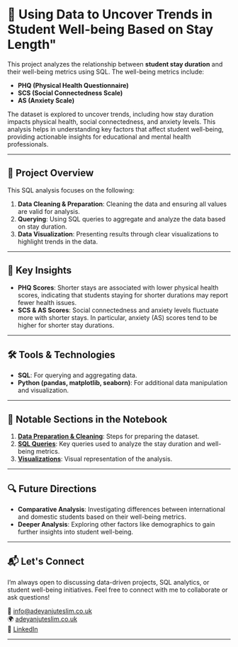 # 💼 Using Data to Uncover Trends in Student Well-being Based on Stay Length"

This project analyzes the relationship between **student stay duration** and their well-being metrics using SQL. The well-being metrics include:
- **PHQ (Physical Health Questionnaire)**
- **SCS (Social Connectedness Scale)**
- **AS (Anxiety Scale)**

The dataset is explored to uncover trends, including how stay duration impacts physical health, social connectedness, and anxiety levels. This analysis helps in understanding key factors that affect student well-being, providing actionable insights for educational and mental health professionals.

---

## 📑 Project Overview

This SQL analysis focuses on the following:
1. **Data Cleaning & Preparation**: Cleaning the data and ensuring all values are valid for analysis.
2. **Querying**: Using SQL queries to aggregate and analyze the data based on stay duration.
3. **Data Visualization**: Presenting results through clear visualizations to highlight trends in the data.

---

## 🚀 Key Insights
- **PHQ Scores**: Shorter stays are associated with lower physical health scores, indicating that students staying for shorter durations may report fewer health issues.
- **SCS & AS Scores**: Social connectedness and anxiety levels fluctuate more with shorter stays. In particular, anxiety (AS) scores tend to be higher for shorter stay durations.

---

## 🛠️ Tools & Technologies
- **SQL**: For querying and aggregating data.
- **Python (pandas, matplotlib, seaborn)**: For additional data manipulation and visualization.

---

## 🔗 Notable Sections in the Notebook
1. **[Data Preparation & Cleaning](#)**: Steps for preparing the dataset.
2. **[SQL Queries](#)**: Key queries used to analyze the stay duration and well-being metrics.
3. **[Visualizations](#)**: Visual representation of the analysis.

---

## 🔍 Future Directions
- **Comparative Analysis**: Investigating differences between international and domestic students based on their well-being metrics.
- **Deeper Analysis**: Exploring other factors like demographics to gain further insights into student well-being.

---

## 📬 Let's Connect
I’m always open to discussing data-driven projects, SQL analytics, or student well-being initiatives. Feel free to connect with me to collaborate or ask questions!

📧 [info@adeyanjuteslim.co.uk](mailto:info@adeyanjuteslim.co.uk)  
🌍 [adeyanjuteslim.co.uk](https://adeyanjuteslim.co.uk)  
💼 [LinkedIn](https://www.linkedin.com/in/adeyanjuteslimuthman)

---


